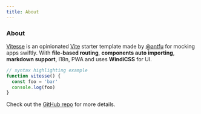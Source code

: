 ```yaml
---
title: About
---
```


<div class="text-center">
  <!-- You can use Vue components inside markdown -->
  <carbon-dicom-overlay class="text-4xl -mb-6 m-auto" />
  <h3>About</h3>
</div>

[Vitesse](https://github.com/antfu/vitesse) is an opinionated
[Vite](https://github.com/vitejs/vite) starter template made by
[@antfu](https://github.com/antfu) for mocking apps swiftly. With **file-based routing**,
**components auto importing**, **markdown support**, I18n, PWA and uses **WindiCSS** for
UI.

```js
// syntax highlighting example
function vitesse() {
  const foo = 'bar'
  console.log(foo)
}
```

Check out the [GitHub repo](https://github.com/antfu/vitesse) for more details.
